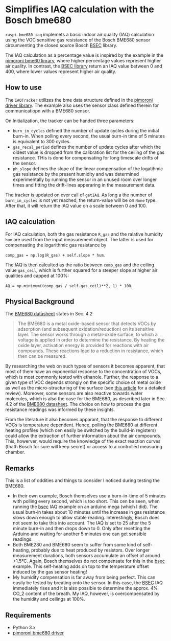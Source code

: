 # Simplifies IAQ calculation with the Bosch bme680
`raspi-bme680-iaq` implemets a basic indoor air quality (IAQ) calculation using the VOC sensitive gas resistance of the Bosch BME680 sensor circumventing the closed source Bosch [BSEC](https://www.bosch-sensortec.com/software-tools/software/bsec/) library.

The IAQ calculation as a percentage value is inspired by the example in the [pimoroni bme60 linrary](https://github.com/pimoroni/bme680-python), where higher percentage values represent higher air quality. In contrast, the [BSEC library](https://www.bosch-sensortec.com/software-tools/software/bsec/) return an IAQ value between 0 and 400, where lower values represent higher air quality.

## How to use
The `IAQTracker` utilizes the bme data structure defined in the [pimoroni driver library](https://github.com/pimoroni/bme680-python). The example also uses the sensor class defined therein for communicatiopn with a BME680 sensor.

On Initialization, the tracker can be handed three parameters: 
- `burn_in_cycles` defined the number of update cycles during the initial burn-in. When polling every second, the usual burn-in time of 5 minutes is equivalent to 300 cycles.
- `gas_recal_period` defines the number of update cycles after which the oldest value is dropped from the calibration list for the ceiling of the gas resistance. THis is done for compensating for long timescale drifts of the sensor.
- `ph_slope` defines the slope of the linear compensation of the logatihmic gas resistance by the present humidity and was determined experimentally by running the sensor in an unused room over longer times and fitting the drift-lines apperaring in the measurement data.

The tracker is updated on ever call of `getIAQ`. As long a the number of `burn_in_cycles` is not yet reached, the return-value will be on `None` type. After that, it will return the IAQ value on a scale between 0 and 100.

## IAQ calculation
For IAQ calculation, both the gas resistance `R_gas` and the ralative humidity `hum` are used from the input measurement object. The latter is used for compensating the logarithmic gas resistance by

``comp_gas = np.log(R_gas) + self.slope * hum``.

The IAQ is then calculted as the ratio between `comp_gas` and the ceiling value `gas_ceil`, which is further squared for a steeper slope at higher air qualities and capped at 100%:

``AQ = np.minimum((comp_gas / self.gas_ceil)**2, 1) * 100``.




## Physical Background
The [BME680 datasheet](https://www.bosch-sensortec.com/media/boschsensortec/downloads/datasheets/bst-bme680-ds001.pdf) states in Sec. 4.2 
> The BME680 is a metal oxide-based sensor that detects VOCs by adsorption (and subsequent oxidation/reduction) on its sensitive layer.
The sensor works through a metal-oxide surface, to which a voltage is applied in order to determine the resistance. By heating the oxide layer, activation energy is provided for reactions with air compounds. These reactions lead to a reduction in resistance, which then can be measured.

By researching the web on such types of sensors it becomes apparent, that most of them have an exponential response to the concentration of VOCs, which is most commonly tested with ethanole. Further, the response to a given type of VOC depends strongly on the specific choice of metal oxide as well as the micro-structuring of the surface (see [this article](https://iopscience.iop.org/article/10.1088/1361-6501/aa7443/meta) for a detailed review). Moreover, some sensors are also reactive towards water molecules, which is also the case for the BME680, as described later in Sec. 4.2 of the [BME680 datasheet](https://www.bosch-sensortec.com/media/boschsensortec/downloads/datasheets/bst-bme680-ds001.pdf). The choice on how to process the gas resistance readings was informed by these insights.

From the literature it also becomes apparant, that the response to different VOCs is temperature dependent. Hence, polling the BME680 at different heating profiles (which cen easily be switched by the build-in registers) could allow the extraction of further information about the air compounds. This, howerver, would require the knowledge of the exact reaction curves (thath Bosch for sure will keep secret) or access to a controlled measuring chamber.



## Remarks
This is a list of oddities and things to consider I noticed during testing the BME680. 
- In their own example, Bosch themselves use a burn-in-time of 5 minutes with polling every second, which is too short. This cen be seen, when running the [bsec](https://www.bosch-sensortec.com/software-tools/software/bsec/) IAQ example on an arduino mega (which I did). The usual burn-in takes about 10 minutes until the increase in gas resistance slows down enough to allow stable reading. Interestingly, Bosch does not seem to take this into account. The IAQ is set to 25 after the 5 minute burn-in and then drops down to 0. Only after resetting the Arduino and waiting for another 5 minutes one can get sensible readings.
- Both BME280 and BME680 seem to suffer from some kind of self-heating, probably due to heat produced by resistors. Over longer measurement durations, both sensors accumulate an offset of around +1.5°C. Again, Bosch themselves do not compensate for this in the [bsec](https://www.bosch-sensortec.com/software-tools/software/bsec/) example. This self-heating adds on top to the temperature offset induced by the gas sensor heating!
- My humidity compensation is far away from being perfect. This can easily be tested by breating onto the sensor. In this case, the [BSEC](https://www.bosch-sensortec.com/software-tools/software/bsec/) IAQ immediately rises and it is also possible to determine the approx. 4% CO_2 content of the breath. My IAQ, however, is overcompensated by the humidity and ceilings at 100%.

## Requirements
- Python 3.x
- [pimoroni bme680 driver](https://github.com/pimoroni/bme680-python)
